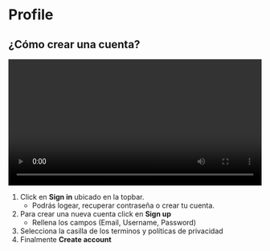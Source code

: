 # Profile

## ¿Cómo crear una cuenta?

<video width="100%" controls autoplay>
    <source src="../../src/manual/profile/signin.webm" type="video/webm">
</video>

1. Click en **Sign in** ubicado en la topbar.
   - Podrás logear, recuperar contraseña o crear tu cuenta.
2. Para crear una nueva cuenta click en **Sign up**  
   - Rellena los campos (Email, Username, Password)
3. Selecciona la casilla de los terminos y políticas de privacidad
4. Finalmente **Create account**
